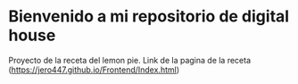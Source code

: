 # Bienvenido a mi repositorio de digital house 
 Proyecto de la receta del lemon pie.
 Link de la pagina de la receta (https://jero447.github.io/Frontend/Index.html)